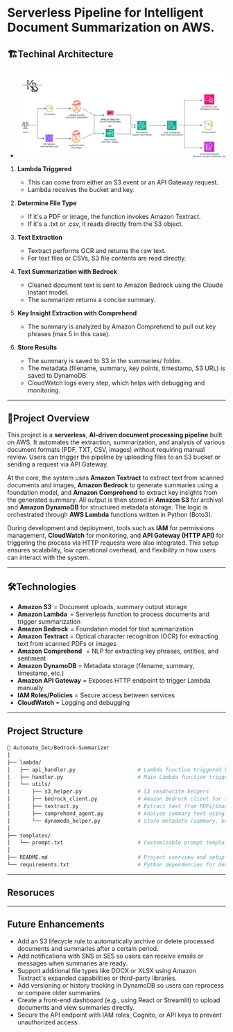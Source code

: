 # Serverless Pipeline for Intelligent Document Summarization on AWS.

## 🏗️**Techinal Architecture**
- ![AWS_Ai](<Serverless Pipeline for Intelligent Document Summarization.drawio.png>)

1. **Lambda Triggered**
    - This can come from either an S3 event or an API Gateway request.
    - Lambda receives the bucket and key.

2. **Determine File Type**
    - If it's a PDF or image, the function invokes Amazon Textract.
    - If it's a .txt or .csv, it reads directly from the S3 object.

3. **Text Extraction**
    - Textract performs OCR and returns the raw text.
    - For text files or CSVs, S3 file contents are read directly.

4. **Text Summarization with Bedrock**
    - Cleaned document text is sent to Amazon Bedrock using the Claude Instant model.
    - The summarizer returns a concise summary.

5. **Key Insight Extraction with Comprehend**
    - The summary is analyzed by Amazon Comprehend to pull out key phrases (max 5 in this case).

6. **Store Results**
    - The summary is saved to S3 in the summaries/ folder.
    - The metadata (filename, summary, key points, timestamp, S3 URL) is saved to DynamoDB.
    - CloudWatch logs every step, which helps with debugging and monitoring.

---

## 📜**Project Overview**
This project is a **serverless**, **AI-driven document processing pipeline** built on AWS. It automates the extraction, summarization, 
and analysis of various document formats (PDF, TXT, CSV, images) without requiring manual review. Users can trigger the pipeline by 
uploading files to an S3 bucket or sending a request via API Gateway.

At the core, the system uses **Amazon Textract** to extract text from scanned documents and images, **Amazon Bedrock** to generate 
summaries using a foundation model, and **Amazon Comprehend** to extract key insights from the generated summary. All output is then 
stored in **Amazon S3** for archival and **Amazon DynamoDB** for structured metadata storage. The logic is orchestrated through **AWS 
Lambda** functions written in Python (Boto3).

During development and deployment, tools such as **IAM** for permissions management, **CloudWatch** for monitoring, and **API Gateway 
(HTTP API)** for triggering the process via HTTP requests were also integrated. This setup ensures scalability, low operational 
overhead, and flexibility in how users can interact with the system.

---

## 🛠️**Technologies**
- **Amazon S3**            = Document uploads, summary output storage
- **Amazon Lambda**        = Serverless function to process documents and trigger summarization
- **Amazon Bedrock**       = Foundation model for text summarization
- **Amazon Textract**      = Optical character recognition (OCR) for extracting text from scanned PDFs or images
- **Amazon Comprehend**    = NLP for extracting key phrases, entities, and sentiment
- **Amazon DynamoDB**      = Metadata storage (filename, summary, timestamp, etc.)
- **Amazon API Gateway**   = Exposes HTTP endpoint to trigger Lambda manually
- **IAM Roles/Policies**   = Secure access between services
- **CloudWatch**           = Logging and debugging

---

## **Project Structure**
```bash
📁 Automate_Doc/Bedrock-Summarizer
│
├── lambda/
│   ├── api_handler.py                    # Lambda function triggered by API Gateway (manual trigger)
│   ├── handler.py                        # Main Lambda function triggered by S3 uploads
│   └── utils/
│       ├── s3_helper.py                  # S3 read/write helpers
│       ├── bedrock_client.py             # Amazon Bedrock client for summarizing
│       ├── textract.py                   # Extract text from PDFs/images via Textract
│       ├── comprehend_agent.py           # Analyze summary text using Amazon Comprehend
│       └── dynamodb_helper.py            # Store metadata (summary, key points, etc.) to DynamoDB
│
├── templates/
│   └── prompt.txt                        # Customizable prompt template used with Bedrock
│
├── README.md                             # Project overview and setup guide
└── requirements.txt                      # Python dependencies for development or packaging
```
---
## **Resoruces**


---

## **Future Enhancements**

- Add an S3 lifecycle rule to automatically archive or delete processed documents and summaries after a certain period.
- Add notifications with SNS or SES so users can receive emails or messages when summaries are ready.
- Support additional file types like DOCX or XLSX using Amazon Textract's expanded capabilities or third-party libraries.
- Add versioning or history tracking in DynamoDB so users can reprocess or compare older summaries.
- Create a front-end dashboard (e.g., using React or Streamlit) to upload documents and view summaries directly.
- Secure the API endpoint with IAM roles, Cognito, or API keys to prevent unauthorized access.